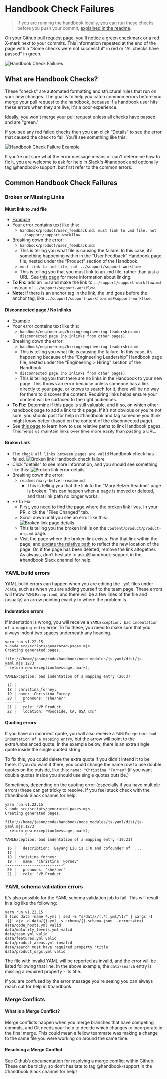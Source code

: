 # Handbook Check Failures

> If you are running the handbook locally, you can run these checks before you push your commit, [explained in the readme](../../README.md).

On your Github pull request page, you'll notice a green checkmark or a red X-mark next to your commits. This information repeated at the end of the page with a "Some checks were not successful" in red or "All checks have passed" in green.

![Handbook Check Failures](https://storage.googleapis.com/sourcegraph-assets/handbook/handbook-checks.png)

## What are Handbook Checks?

These "checks" are automated formatting and structural rules that run on your new changes. The goal is to help you catch common errors before you merge your pull request to the handbook, because if a handbook user hits these errors when they are live, it's a poor experience.

Ideally, you won't merge your pull request unless all checks have passed and are "green."

If you see any red failed checks then you can click “Details” to see the error that caused the check to fail. You’ll see something like this:

![Handbook Check Failure Example](https://storage.googleapis.com/sourcegraph-assets/handbook/relocate-page-errors.png)

If you're not sure what the error message means or can't determine how to fix it, you are welcome to ask for help in Slack's #handbook and optionally tag @handbook-support, but first refer to the common errors:

## Common Handbook Check Failures

### Broken or Missing Links

#### Must link to .md file

- [Example](https://github.com/sourcegraph/about/runs/2976049292)
- Your error contains text like this:
  - `handbook/product/user_feedback.md: must link to .md file, not ../support/support-workflow`
- Breaking down the error:
  - `handbook/product/user_feedback.md:`
  - This is telling you what file is causing the failure. In this case, it’s something happening within in the “User Feedback” Handbook page file, nested under the “Product” section of the Handbook.
  - `must link to .md file, not ../support/support-workflow `
  - This is telling you that you must link to an .md file, rather than just a URL. See [this page](linking-within-handbook.md) for more information about linking.
- **To Fix:** add an `.md` and make the link to `../support/support-workflow.md` instead of `../support/support-workflow`.
- **Note:** if there is an anchor tag in the link, the .md goes before the anchor tag, like `../support/support-workflow.md#support-workflow`.

#### Disconnected page / No inlinks

- [Example](https://github.com/sourcegraph/about/runs/2975885844)
- Your error contains text like this:
  - `handbook/engineering/hiring/engineering-leadership.md: disconnected page (no inlinks from other pages)`
- Breaking down the error:
  - `handbook/engineering/hiring/engineering-leadership.md`
  - This is telling you what file is causing the failure. In this case, it’s happening because of the “Engineering Leadership” Handbook page file, nested under the “Engineering > Hiring” section of the Handbook.
  - `disconnected page (no inlinks from other pages)`
  - This is telling you that there are no links in the Handbook to your new page. This throws an error because unless someone has a link directly to your page, or knows to search for it, there will be no way for them to discover the content. Requiring links helps ensure your content will be surfaced to the right audiences.
- **To Fix:** Determine if this page is still valuable, and if so, on which other handbook page to add a link to this page. If it’s not obvious or you’re not sure, you should post for help in #handbook and tag someone you think might know better (based on the content of the disconnected page).
- See [this page](linking-within-handbook.md) to learn how to use relative paths to link Handbook pages. This helps us maintain links over time more easily than pasting a URL.

#### Broken Link

- The `check all links between pages are valid` Handbook check has failed.
  ![Broken link Handbook check failure](https://storage.googleapis.com/sourcegraph-assets/handbook/broken-link-failure.png)
- Click "details" to see more information, and you should see something like this:
  ![Broken link error details](https://storage.googleapis.com/sourcegraph-assets/handbook/broken-link-details.png)
- Breaking down the error:
  - `readmes/mary-belzer-readme.md`
    - This is telling you that the link to the “Mary Belzer Readme” page is broken. This can happen when a page is moved or deleted, and that link path no longer works.
- \*\*To Fix:
  - First, you need to find the page where the broken link lives. In your PR, click the "Files Changed" tab.
  - Scroll down until you see an error like this:
    ![Broken link page details](https://storage.googleapis.com/sourcegraph-assets/handbook/broken-link-page-detail.png)
  - This is telling you the broken link is on the `content/product/product-org.md` page.
  - Visit the page where the broken link exists. Find that link within the page, and [update the relative path](linking-within-handbook.md) to reflect the new location of the page. Or, if the page has been deleted, remove the link altogether. As always, don’t hesitate to ask @handbook-support in the #handbook Slack channel for help.

### YAML build errors

YAML build errors can happen when you are editing the `.yml` files under `/data`, such as when you are adding yourself to the team page. These errors will throw `YAMLException`s, and there will be a few lines of the file and (usually) an arrow pointing exactly to where the problem is.

#### Indentation errors

If indentation is wrong, you will receive a `YAMLException: bad indentation of a mapping entry` error. To fix these, you need to make sure that you always indent two spaces underneath any heading.

```
yarn run v1.22.15
$ node src/scripts/generated-pages.mjs
Creating generated pages..

file:///home/jason/code/handbook/node_modules/js-yaml/dist/js-yaml.mjs:1273
  return new exception(message, mark);
         ^
YAMLException: bad indentation of a mapping entry (20:3)

 17 |
 18 | christina_forney:
 19 | name: 'Christina Forney'
 20 |   pronouns: 'she/her'
--------^
 21 |   role: 'VP Product'
 22 |   location: 'Woodside, CA, USA 🇺🇸'
```

#### Quoting errors

If you have an incorrect quote, you will also receive a `YAMLException: bad indentation of a mapping entry`, but the arrow will point to the extra/unbalanced quote. In the example below, there is an extra single quote inside the single quoted string.

To fix this, you could delete the extra quote if you didn't intend it to be there. If you do want it there, you could change the name row to use double quotes on the outside, like this: `name: "Christina 'Forney"` (if you want double quotes inside you should use single quotes outside.)

Sometimes, depending on the quoting error (especially if you have multiple errors) these can get tricky to resolve. If you feel stuck check with the #handbook Slack channel for help.

```
yarn run v1.22.15
$ node src/scripts/generated-pages.mjs
Creating generated pages..

file:///home/jason/code/handbook/node_modules/js-yaml/dist/js-yaml.mjs:1273
  return new exception(message, mark);
         ^
YAMLException: bad indentation of a mapping entry (19:21)

 16 |   description: 'Beyang Liu is CTO and cofounder of  ...
 17 |
 18 | christina_forney:
 19 |   name: 'Christina 'Forney'
--------------------------^
 20 |   pronouns: 'she/her'
 21 |   role: 'VP Product'
```

### YAML schema validation errors

It's also possible for the YAML schema validation job to fail. This will result in a log like the following:

```
yarn run v1.22.15
$ find data -name *.yml | sed -E "s/data\/(.*).yml/\1/" | xargs -I '{}' ajv -d data/{}.yml -s schema/{}.schema.json --errors=text
data/code_hosts.yml valid
data/maturity_levels.yml valid
data/team.yml valid
data/features.yml valid
data/product_areas.yml invalid
data/search must have required property 'title'
data/product_orgs.yml valid
```

The file with invalid YAML will be reported as invalid, and the error will be listed following that line. In the above example, the `data/search` entry is missing a required property - its title.

If you are confused by the error message you're seeing you can always reach out for help in #handbook.

### Merge Conflicts

#### What is a Merge Conflict?

Merge conflicts happen when you merge branches that have competing commits, and Git needs your help to decide which changes to incorporate in the final merge. This could mean a fellow teammate was making a change to the same file you were working on around the same time.

#### Resolving a Merge Conflict

See Github’s [documentation](https://docs.github.com/en/github/collaborating-with-pull-requests/addressing-merge-conflicts/resolving-a-merge-conflict-on-github) for resolving a merge conflict within Github. These can be tricky, so don’t hesitate to tag @handbook-support in the #handbook Slack channel for help!
